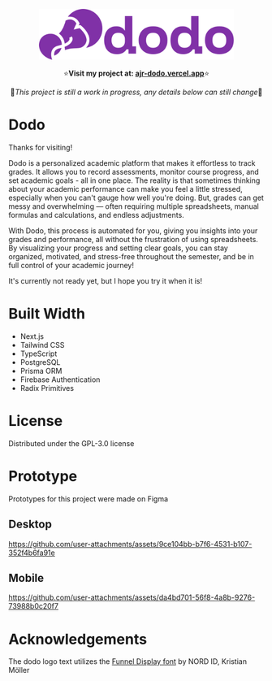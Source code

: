<p align="center">
  <img src="./public/dodo-title.svg" height="100">
</p>

<p align='center'>⭐<b>Visit my project at: <a href="https://www.ajr-dodo.vercel.app">ajr-dodo.vercel.app</a></b>⭐</p>

<p align='center'>👷<i>This project is still a work in progress, any details below can still change</i>👷</p>

# Dodo

Thanks for visiting!

Dodo is a personalized academic platform that makes it effortless to track grades. It allows you to record assessments, monitor course progress, and set academic goals - all in one place. The reality is that sometimes thinking about your academic performance can make you feel a little stressed, especially when you can't gauge how well you're doing. But, grades can get messy and overwhelming — often requiring multiple spreadsheets, manual formulas and calculations, and endless adjustments.

With Dodo, this process is automated for you, giving you insights into your grades and performance, all without the frustration of using spreadsheets. By visualizing your progress and setting clear goals, you can stay organized, motivated, and stress-free throughout the semester, and be in full control of your academic journey!

It's currently not ready yet, but I hope you try it when it is!

# Built Width

- Next.js
- Tailwind CSS
- TypeScript
- PostgreSQL
- Prisma ORM
- Firebase Authentication
- Radix Primitives

# License

Distributed under the GPL-3.0 license 

# Prototype

Prototypes for this project were made on Figma

## Desktop

https://github.com/user-attachments/assets/9ce104bb-b7f6-4531-b107-352f4b6fa91e

## Mobile

https://github.com/user-attachments/assets/da4bd701-56f8-4a8b-9276-73988b0c20f7

# Acknowledgements

The dodo logo text utilizes the <a href="https://github.com/Dicotype/Funnel"> Funnel Display font</a> by NORD ID, Kristian Möller 

